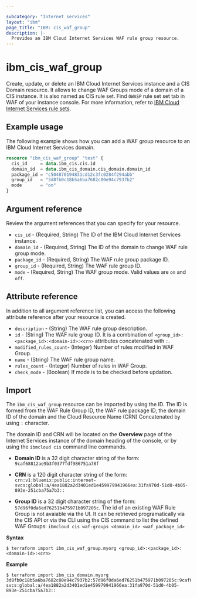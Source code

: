 ```yaml
---

subcategory: "Internet services"
layout: "ibm"
page_title: "IBM: cis_waf_group"
description: |-
  Provides an IBM Cloud Internet Services WAF rule group resource.
---
```


# ibm_cis_waf_group
Create, update, or delete an IBM Cloud Internet Services instance and a CIS Domain resource. It allows to change WAF Groups mode of a domain of a CIS instance. It is also named as CIS rule set. Find `OWASP` rule set set tab in WAF of your instance console. For more information, refer to [IBM Cloud Internet Services rule sets](https://cloud.ibm.com/docs/cis?topic=cis-waf-settings#cis-ruleset-for-waf).

## Example usage
The following example shows how you can add a WAF group resource to an IBM Cloud Internet Services domain.

```terraform
resource "ibm_cis_waf_group" "test" {
  cis_id     = data.ibm_cis.cis.id
  domain_id  = data.ibm_cis_domain.cis_domain.domain_id
  package_id = "c504870194831cd12c3fc0284f294abb"
  group_id   = "3d8fb0c18b5a6ba7682c80e94c7937b2"
  mode       = "on"
}
```

## Argument reference
Review the argument references that you can specify for your resource.

- `cis_id` - (Required, String) The ID of the IBM Cloud Internet Services instance.
- `domain_id` - (Required, String) The ID of the domain to change WAF rule group mode.
- `package_id` - (Required, String) The WAF rule group package ID.
- `group_id` - (Required, String) The WAF rule group ID.
- `mode` - (Required, String) The WAF group mode. Valid values are `on` and `off`.

## Attribute reference
In addition to all argument reference list, you can access the following attribute reference after your resource is created.

- `description` - (String) The WAF rule group description.
- `id` - (String) The WAF rule group ID. It is a combination of `<group_id>:<package_id>:<domain-id>:<crn>` attributes concatenated with `:`.
- `modified_rules_count`-  (Integer) Number of rules modified in WAF Group.
- `name` - (String) The WAF rule group name.
- `rules_count` - (Integer)  Number of rules in WAF Group.
- `check_mode` - (Boolean)  If mode is to be checked before updation.


## Import
The `ibm_cis_waf_group` resource can be imported by using the ID. The ID is formed from the WAF Rule Group ID, the WAF rule package ID, the domain ID of the domain and the Cloud Resource Name (CRN) Concatenated  by using `:` character.

The domain ID and CRN will be located on the **Overview** page of the Internet Services instance of the domain heading of the console, or by using the `ibmcloud cis` command line commands.

- **Domain ID** is a 32 digit character string of the form: `9caf68812ae9b3f0377fdf986751a78f`

- **CRN** is a 120 digit character string of the form: `crn:v1:bluemix:public:internet-svcs:global:a/4ea1882a2d3401ed1e459979941966ea:31fa970d-51d0-4b05-893e-251cba75a7b3::`

- **Group ID** is a 32 digit character string of the form: `57d96f0da6ed76251b475971b097205c`. The id of an existing WAF Rule Group is not avaiable via the UI. It can be retrieved programatically via the CIS API or via the CLI using the CIS command to list the defined WAF Groups: `ibmcloud cis waf-groups <domain_id> <waf_package_id>`

**Syntax**

```
$ terraform import ibm_cis_waf_group.myorg <group_id>:<package_id>:<domain-id>:<crn>

```

**Example**

```
$ terraform import ibm_cis_domain.myorg  3d8fb0c18b5a6ba7682c80e94c7937b2:57d96f0da6ed76251b475971b097205c:9caf68812ae9b3f0377fdf986751a78f:crn:v1:bluemix:public:internet-svcs:global:a/4ea1882a2d3401ed1e459979941966ea:31fa970d-51d0-4b05-893e-251cba75a7b3::
```
